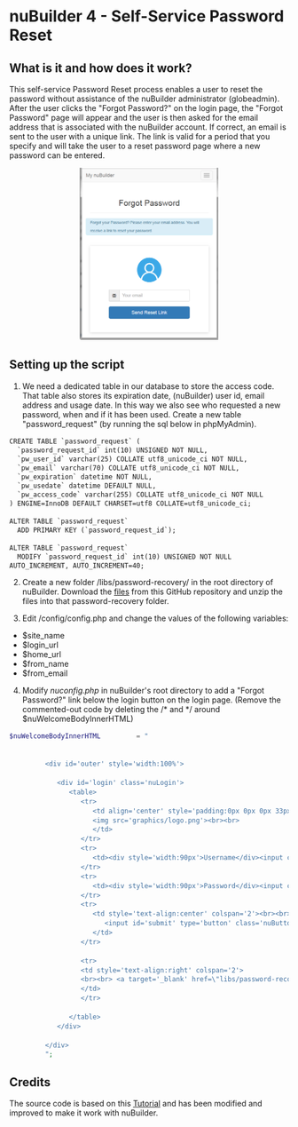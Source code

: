# nuBuilder 4 - Self-Service Password Reset 

## What is it and how does it work?

This self-service Password Reset process enables a user to reset the password without assistance of the nuBuilder administrator (globeadmin).
After the user clicks the "Forgot Password?" on the login page, the "Forgot Password" page will appear and the user is then asked for the email address that is associated with the nuBuilder account. 
If correct, an email is sent to the user with a unique link. The link is valid for a period that you specify and will take the user to a reset password page where a new password can be entered.

<p align="center">
  <img src="screenshots/02_forgot_password_enter_email.png" width="250">
</p>

## Setting up the script

1) We need a dedicated table in our database to store the access code. 
That table also stores its expiration date, (nuBuilder) user id, email address and usage date.
In this way we also see who requested a new password, when and if it has been used.
Create a new table "password_request" (by running the sql below in phpMyAdmin).

```mysql
CREATE TABLE `password_request` (
  `password_request_id` int(10) UNSIGNED NOT NULL,
  `pw_user_id` varchar(25) COLLATE utf8_unicode_ci NOT NULL,
  `pw_email` varchar(70) COLLATE utf8_unicode_ci NOT NULL,
  `pw_expiration` datetime NOT NULL,
  `pw_usedate` datetime DEFAULT NULL,
  `pw_access_code` varchar(255) COLLATE utf8_unicode_ci NOT NULL
) ENGINE=InnoDB DEFAULT CHARSET=utf8 COLLATE=utf8_unicode_ci;

ALTER TABLE `password_request`
  ADD PRIMARY KEY (`password_request_id`);

ALTER TABLE `password_request`
  MODIFY `password_request_id` int(10) UNSIGNED NOT NULL AUTO_INCREMENT, AUTO_INCREMENT=40;
```

2. Create a new folder /libs/password-recovery/ in the root directory of nuBuilder.
Download the [files](https://github.com/smalos/nubuilder-password-recovery/archive/master.zip) from this GitHub repository and unzip the files into that password-recovery folder.

3.  Edit /config/config.php and change the values of the following variables:
- $site_name
- $login_url
- $home_url
- $from_name
- $from_email

4. Modify *nuconfig.php* in nuBuilder's root directory to add a "Forgot Password?" link below the login button on the login page.
(Remove the commented-out code by deleting the /* and */ around $nuWelcomeBodyInnerHTML)


```php
$nuWelcomeBodyInnerHTML         = "
   
   
         <div id='outer' style='width:100%'>

            <div id='login' class='nuLogin'>
               <table>
                  <tr>
                     <td align='center' style='padding:0px 0px 0px 33px; text-align:center;'>
                     <img src='graphics/logo.png'><br><br>
                     </td>
                  </tr>
                  <tr>
                     <td><div style='width:90px'>Username</div><input class='nuLoginInput' id='nuusername'/><br><br></td>
                  </tr>
                  <tr>
                     <td><div style='width:90px'>Password</div><input class='nuLoginInput' id='nupassword' type='password'  onkeypress='nuSubmit(event)'/><br></td>
                  </tr>
                  <tr>
                     <td style='text-align:center' colspan='2'><br><br>
                        <input id='submit' type='button' class='nuButton' onclick='nuLoginRequest()' value='Log in '/>
                     </td>
                  </tr>
                  
                  <tr>
                  <td style='text-align:right' colspan='2'>
                  <br><br> <a target='_blank' href=\"libs/password-recovery/forgot_password.php\" style=\"color: #667;\">Forgot Password?</a>
                  </td>
                  </tr>

               </table>
            </div>
            
         </div>
         ";
```
## Credits

The source code is based on this [Tutorial](https://www.codeofaninja.com/2013/03/php-login-script.html) and
has been modified and improved to make it work with nuBuilder.

